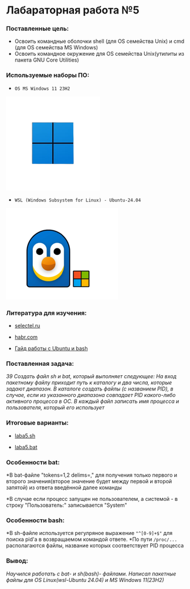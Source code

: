 # Лабараторная работа №5
### Поставленные цель:
* Освоить командные оболочки shell (для OS семейства Unix) и cmd (для OS семейства MS Windows)
* Освоить командное окружение для OS семейства Unix(утилиты из пакета GNU Core Utilities)

### Используемые наборы ПО:
* `OS MS Windows 11 23H2`

![](new-windows-logo.png)

* `WSL (Windows Subsystem for Linux) - Ubuntu-24.04`

![](wsl_vodo4ka.png)

### Литература для изучения:
* [selectel.ru](https://selectel.ru/blog/bat-file/)
  
* [habr.com](https://habr.com/ru/sandbox/168937/)
  
* [Гайд работы с Ubuntu и bash](https://youtube.com/playlist?list=PL0lO_mIqDDFUwVWvVitxG2oXA6a-Nq-Qq&si=2gRFrJWybrUjOdxC)

### Поставленная задача:
*39 Создать файл sh и bat, который выполняет следующее: 
На вход пакетному файлу приходит путь к каталогу и два числа, которые задают диапазон. В каталоге создать файлы (c названием PID), в случае, если из указанного диапазона совпадает PID какого-либо активного процесса в ОС. В каждый файл записать имя процесса и пользователя, который его использует*


### Итоговые варианты:
* [laba5.sh](https://github.com/iis-42x70x/RPIIS/blob/%D0%93%D0%BE%D0%B2%D0%BE%D1%80_%D0%93/sem1/laba5/laba5.sh)
  
* [laba5.bat](https://github.com/iis-42x70x/RPIIS/blob/%D0%93%D0%BE%D0%B2%D0%BE%D1%80_%D0%93/sem1/laba5/laba5.bat)

### Особенности bat:
*В bat-файле "tokens=1,2 delims=," для получения только первого и второго значения(второе значение будет между первой и второй запятой) из ответа введённой далее команды

*В случае если процесс запущен не пользователем, а системой - в строку "Пользователь:" записывается "System"

### Особенности bash:
*В sh-файле используется регулряное выражение `"^[0-9]+$"` для поиска pid'а в возвращаемом командой ответе.
*По пути `/proc/...` располагаются файлы, название которых соответствует PID процесса

### Вывод:
*Научился работать с bat- и sh(bash)- файлами. Написал пакетные файлы для OS Linux(wsl-Ubuntu 24.04) и MS Windows 11(23H2)*

